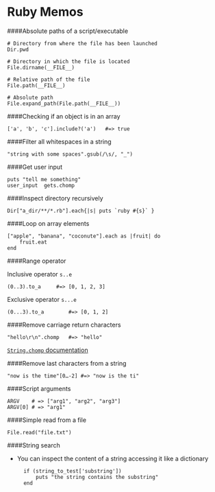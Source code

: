 Ruby Memos
==========

####Absolute paths of a script/executable
	
	# Directory from where the file has been launched
	Dir.pwd
	
	# Directory in which the file is located
	File.dirname(__FILE__)
	
	# Relative path of the file
	File.path(__FILE__)
	
	# Absolute path
	File.expand_path(File.path(__FILE__))

####Checking if an object is in an array

	['a', 'b', 'c'].include?('a')	#=> true

####Filter all whitespaces in a string

	"string with some spaces".gsub(/\s/, "_")
	
####Get user input

	puts "tell me something"
	user_input	gets.chomp

####Inspect directory recursively

	Dir["a_dir/**/*.rb"].each{|s| puts `ruby #{s}` }
	
####Loop on array elements

	["apple", "banana", "coconute"].each as |fruit| do
		fruit.eat
	end
	
####Range operator

Inclusive operator `s..e`
	
	(0..3).to_a		#=> [0, 1, 2, 3]
	
Exclusive operator `s...e`

	(0...3).to_a		#=> [0, 1, 2]
	
####Remove carriage return characters

	"hello\r\n".chomp	#=> "hello"
	
[`String.chomp` documentation](http://ruby-doc.org/core-2.0/String.html#method-i-chomp)

####Remove last characters from a string

	"now is the time"[0…-2]	#=> "now is the ti"

####Script arguments

	ARGV	# => ["arg1", "arg2", "arg3"]
	ARGV[0] # => "arg1"
	
####Simple read from a file

	File.read("file.txt")	
	
####String search

* You can inspect the content of a string accessing it like a dictionary

		if (string_to_test['substring'])
			puts "the string contains the substring"
		end